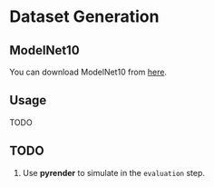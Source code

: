 # Dataset Generation

## ModelNet10

You can download ModelNet10 from [here](https://modelnet.cs.princeton.edu/). 

## Usage

TODO

## TODO

1. Use **pyrender** to simulate in the `evaluation` step.